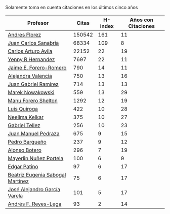 Solamente toma en cuenta citaciones en los últimos cinco años

Profesor | Citas | H-index | Años con Citaciones |
----  | ----- | --- | --- |
[Andres Florez](https://scholar.google.com.co/citations?user=SUG6ga0AAAAJ&hl=en) |150542| 161 |  11 | 
[Juan Carlos Sanabria](https://scholar.google.com/citations?user=ExNZQTIAAAAJ&hl=en)| 68334 | 109 | 8|
[Carlos Arturo Avila](https://scholar.google.com.co/citations?user=jitNa1QAAAAJ&hl=en)| 22152 | 22 | 19 |
[Yenny R Hernandez](https://scholar.google.com.co/citations?user=KXWwfMMAAAAJ&hl=en) | 7697 | 22 | 11 | 
[Jaime E. Forero-Romero](https://scholar.google.com.co/citations?user=TLTK6WgAAAAJ&hl=en) | 790 | 14 | 11 |
[Alejandra Valencia](https://scholar.google.com.co/citations?user=7Fa-MFYAAAAJ&hl=en) | 750 | 13 | 16 |
[Juan Gabriel Ramírez](https://scholar.google.com.co/citations?user=q0NfAgEAAAAJ&hl=en) | 714 | 13 | 13 |
[Marek Nowakowski](https://scholar.google.com.co/citations?user=ctFaBNQAAAAJ&hl=en) | 559 | 13 | 29 |
[Manu Forero Shelton](https://scholar.google.com.co/citations?user=0_jvORsAAAAJ&hl=en) | 1292 | 12 | 19 |
[Luis Quiroga](https://scholar.google.com.co/citations?user=PPvfyVwAAAAJ&hl=en) | 422 | 10 | 28 |
[Neelima Kelkar](https://scholar.google.com.co/citations?user=BMxIj5AAAAAJ&hl=en) | 375 | 10 | 27 |
[Gabriel Tellez](https://scholar.google.com.co/citations?user=1JHuoIAAAAAJ&hl=en) | 256 | 10 | 23 |
[Juan Manuel Pedraza](https://scholar.google.com.co/citations?user=x8-YWMsAAAAJ&hl=en) | 675 | 9 | 15 |
[Pedro Bargueño](https://scholar.google.com.co/citations?user=euepDO8AAAAJ&hl=en) | 237 | 9 | 12 |
[Alonso Botero](https://scholar.google.com.co/citations?user=e06A7mUAAAAJ&hl=en) | 296 | 7 | 19 |
[Mayerlin Nuñez Portela](https://scholar.google.com.co/citations?user=znFnm4wAAAAJ&hl=en) | 100 | 6 | 9 |
[Edgar Patino](https://scholar.google.com.co/citations?user=bx4dJNgAAAAJ&hl=en) | 97 | 6 | 17 | 
[Beatriz Eugenia Sabogal Martínez](https://scholar.google.com.co/citations?user=T-0RjQYAAAAJ&hl=en) | 75 | 6 | 17 |
[José Alejandro García Varela](https://scholar.google.com.co/citations?user=iA0H5dgAAAAJ&hl=en) | 101 | 5 | 17 |
[Andrés F. Reyes-Lega](https://scholar.google.com.co/citations?user=04V0g64AAAAJ&hl=en) | 93 | 2 | 14 | 



